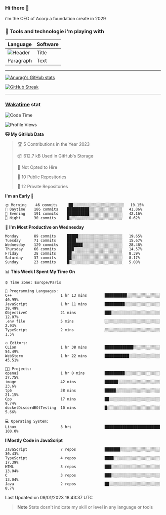 ### Hi there 👋

i'm the CEO of Acorp a foundation create in 2029  

### 🧰 Tools and technologie i'm playing with

 | Language | Software |
| ----------- | ----------- |
| ![Header](https://img.shields.io/badge/Nuxt3-green&style=for-the-badge&logo=nustjs&logoColor=00DC82) | Title |
| Paragraph | Text |

---

[![Anurag's GitHub stats](https://github-readme-stats.vercel.app/api?username=ackimixs&show_icons=true&theme=github_dark&count_private=true)](https://www.ackimixs.xyz)

[![GitHub Streak](https://github-readme-streak-stats.herokuapp.com?user=Ackimixs&theme=github-dark-blue&date_format=j%20M%5B%20Y%5D&mode=weekly)](https://git.io/streak-stats)

---
 
 ### [Wakatime](https://wakatime.com/) stat

<!--START_SECTION:waka-->
![Code Time](http://img.shields.io/badge/Code%20Time-318%20hrs%2013%20mins-blue)

![Profile Views](http://img.shields.io/badge/Profile%20Views-0-blue)

**🐱 My GitHub Data** 

> 🏆 5 Contributions in the Year 2023
 > 
> 📦 612.7 kB Used in GitHub's Storage 
 > 
> 🚫 Not Opted to Hire
 > 
> 📜 10 Public Repositories 
 > 
> 🔑 12 Private Repositories  
 > 
**I'm an Early 🐤** 

```text
🌞 Morning    46 commits     ██░░░░░░░░░░░░░░░░░░░░░░░   10.15% 
🌆 Daytime    186 commits    ██████████░░░░░░░░░░░░░░░   41.06% 
🌃 Evening    191 commits    ██████████░░░░░░░░░░░░░░░   42.16% 
🌙 Night      30 commits     █░░░░░░░░░░░░░░░░░░░░░░░░   6.62%

```
📅 **I'm Most Productive on Wednesday** 

```text
Monday       89 commits     █████░░░░░░░░░░░░░░░░░░░░   19.65% 
Tuesday      71 commits     ████░░░░░░░░░░░░░░░░░░░░░   15.67% 
Wednesday    129 commits    ███████░░░░░░░░░░░░░░░░░░   28.48% 
Thursday     66 commits     ███░░░░░░░░░░░░░░░░░░░░░░   14.57% 
Friday       38 commits     ██░░░░░░░░░░░░░░░░░░░░░░░   8.39% 
Saturday     37 commits     ██░░░░░░░░░░░░░░░░░░░░░░░   8.17% 
Sunday       23 commits     █░░░░░░░░░░░░░░░░░░░░░░░░   5.08%

```


📊 **This Week I Spent My Time On** 

```text
⌚︎ Time Zone: Europe/Paris

💬 Programming Languages: 
C++                      1 hr 13 mins        ██████████░░░░░░░░░░░░░░░   40.95% 
JavaScript               1 hr 11 mins        █████████░░░░░░░░░░░░░░░░   39.49% 
ObjectiveC               21 mins             ███░░░░░░░░░░░░░░░░░░░░░░   12.07% 
.env file                5 mins              ░░░░░░░░░░░░░░░░░░░░░░░░░   2.93% 
TypeScript               2 mins              ░░░░░░░░░░░░░░░░░░░░░░░░░   1.5%

🔥 Editors: 
CLion                    1 hr 38 mins        █████████████░░░░░░░░░░░░   54.49% 
WebStorm                 1 hr 22 mins        ███████████░░░░░░░░░░░░░░   45.51%

🐱‍💻 Projects: 
openai                   1 hr 8 mins         █████████░░░░░░░░░░░░░░░░   37.75% 
image                    42 mins             ██████░░░░░░░░░░░░░░░░░░░   23.6% 
tp6                      38 mins             █████░░░░░░░░░░░░░░░░░░░░   21.15% 
Cpp                      17 mins             ██░░░░░░░░░░░░░░░░░░░░░░░   9.74% 
docketDiscordBOtTesting  10 mins             █░░░░░░░░░░░░░░░░░░░░░░░░   5.66%

💻 Operating System: 
Linux                    3 hrs               █████████████████████████   100.0%

```

**I Mostly Code in JavaScript** 

```text
JavaScript               7 repos             ███████░░░░░░░░░░░░░░░░░░   30.43% 
TypeScript               4 repos             ████░░░░░░░░░░░░░░░░░░░░░   17.39% 
HTML                     3 repos             ███░░░░░░░░░░░░░░░░░░░░░░   13.04% 
C                        3 repos             ███░░░░░░░░░░░░░░░░░░░░░░   13.04% 
Java                     2 repos             ██░░░░░░░░░░░░░░░░░░░░░░░   8.7%

```



 Last Updated on 09/01/2023 18:43:37 UTC
<!--END_SECTION:waka-->

> **Note**
> Stats dosn't indicate my skill or level in any language or tools
